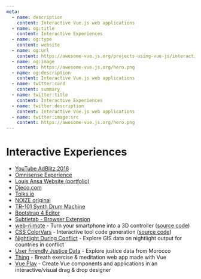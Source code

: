 ```yaml
---
meta:
  - name: description
    content: Interactive Vue.js web applications
  - name: og:title
    content: Interactive Experiences
  - name: og:type
    content: website
  - name: og:url
    content: https://awesome-vue.js.org/projects-using-vue-js/interactive-experiences.html
  - name: og:image
    content: https://awesome-vue.js.org/hero.png
  - name: og:description
    content: Interactive Vue.js web applications
  - name: twitter:card
    content: summary
  - name: twitter:title
    content: Interactive Experiences
  - name: twitter:description
    content: Interactive Vue.js web applications
  - name: twitter:image:src
    content: https://awesome-vue.js.org/hero.png
---
```


# Interactive Experiences

- [YouTube AdBlitz 2016](https://adblitz.withyoutube.com/#!/advertisers)
- [Omnisense Experience](http://omnisense.net)
- [Louis Ansa Website (portfolio)](https://louisansa.com)
- [Djeco.com](http://www.djeco.com/en)
- [Tolks.io](https://tolks.io)
- [NOIZE original](https://noizeoriginal.com)
- [TR-101 Synth Drum Machine](https://inverted3.gitlab.io/drum-machine)
- [Bootstrap 4 Editor](https://www.itwonders-web.com/bootstrap4-editor/)
- [Subtletab - Browser Extension](https://subtletab.com)
- [web-riimote](https://web-riimote.herokuapp.com) - Turn your smartphone into a 3D controller ([source code](https://github.com/konaraddio/web-riimote))
- [CSS ColorVars](https://csscolorvars.github.io/) - Interactive tool code generation ([source code](https://github.com/CSSColorVars/csscolorvars))
- [Nightlight During Conflict](https://pngk.org/nightlight/) - Explore GIS data on nightlight output for countries in conflict
- [User Friendly Justice Data](https://justicemoroccoprototype.hiil.org/) - Explore justice data from Morocco
- [Thing](https://github.com/snturk/thing) - Breath exercise & meditation web app made with Vue
- [Vue Play](https://www.vueplay.com) - Create Vue components and applications in an interactive/visual drag & drop designer
